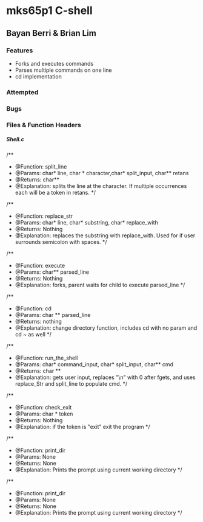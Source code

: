 # mks65p1 C-shell
## Bayan Berri & Brian Lim

### Features
* Forks and executes commands
* Parses multiple commands on one line
* cd implementation

### Attempted

### Bugs


### Files & Function Headers
##### Shell.c

/**
 * @Function: split_line
 * @Params: char* line, char * character,char* split_input, char** retans
 * @Returns: char**
 * @Explanation: splits the line at the character. If multiple occurrences each will be a token in retans.
 */

/**
 * @Function: replace_str
 * @Params: char* line, char* substring, char* replace_with
 * @Returns: Nothing
 * @Explanation: replaces the substring with replace_with. Used for if user surrounds semicolon with spaces.
 */

/**
 * @Function: execute
 * @Params: char** parsed_line
 * @Returns: Nothing
 * @Explanation: forks, parent waits for child to execute parsed_line
 */

/**
 * @Function: cd
 * @Params: char ** parsed_line
 * @Returns: nothing
 * @Explanation: change directory function, includes cd with no param and cd ~ as well
 */

/**
 * @Function: run_the_shell
 * @Params: char* command_input, char* split_input, char** cmd
 * @Returns: char **
 * @Explanation: gets user input, replaces "\n" with 0 after fgets, and uses replace_Str and split_line to populate cmd.
 */

/**
 * @Function: check_exit
 * @Params: char * token
 * @Returns: Nothing
 * @Explanation: if the token is "exit" exit the program
 */

/**
 * @Function: print_dir
 * @Params: None
 * @Returns: None
 * @Explanation: Prints the prompt using current working directory
 */


/**
 * @Function: print_dir
 * @Params: None
 * @Returns: None
 * @Explanation: Prints the prompt using current working directory
 */
